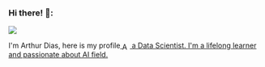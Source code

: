
### Hi there! 🚀:

![](https://visitor-badge.glitch.me/badge?page_id=arthuranacletodias)

I'm Arthur Dias, here is my profile<a href="https://www.linkedin.com/in/arthuranacletodias/">
  <img align="center" alt="Arthur's LinkdeIN" width="15px" src="https://cdn.jsdelivr.net/npm/simple-icons@v3/icons/linkedin.svg" />
 a Data Scientist. I'm a lifelong learner and passionate about AI field.
